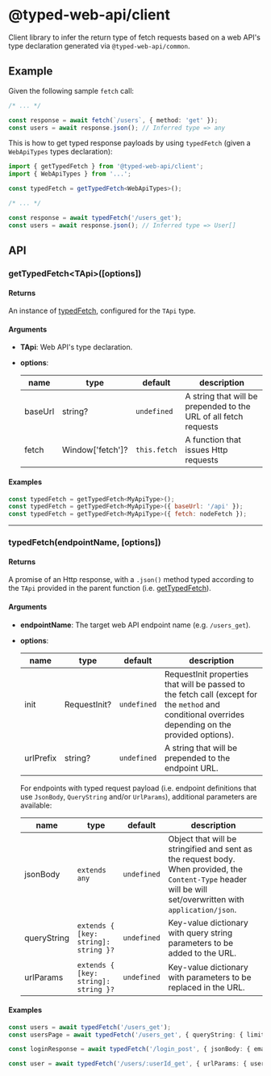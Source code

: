# @typed-web-api/client

Client library to infer the return type of fetch requests based on a web API's type declaration generated via `@typed-web-api/common`.

## Example

Given the following sample `fetch` call:

```typescript
/* ... */

const response = await fetch(`/users`, { method: 'get' });
const users = await response.json(); // Inferred type => any
```

This is how to get typed response payloads by using `typedFetch` (given a `WebApiTypes` types declaration):

```typescript
import { getTypedFetch } from '@typed-web-api/client';
import { WebApiTypes } from '...';

const typedFetch = getTypedFetch<WebApiTypes>();

/* ... */

const response = await typedFetch('/users_get');
const users = await response.json(); // Inferred type => User[]
```

## API

### getTypedFetch\<TApi\>([options])

#### Returns

An instance of [typedFetch](#typedfetchendpointname-options), configured for the `TApi` type.

#### Arguments

- **TApi**: Web API's type declaration.
- **options**:

  | name    | type             | default      | description                                                      |
  | ------- | ---------------- | ------------ | ---------------------------------------------------------------- |
  | baseUrl | string?          | `undefined`  | A string that will be prepended to the URL of all fetch requests |
  | fetch   | Window['fetch']? | `this.fetch` | A function that issues Http requests                             |

#### Examples

```javascript
const typedFetch = getTypedFetch<MyApiType>();
const typedFetch = getTypedFetch<MyApiType>({ baseUrl: '/api' });
const typedFetch = getTypedFetch<MyApiType>({ fetch: nodeFetch });
```

---

### typedFetch(endpointName, [options])

#### Returns

A promise of an Http response, with a `.json()` method typed according to the `TApi` provided in the parent function (i.e. [getTypedFetch](#gettypedfetchtapioptions)).

#### Arguments

- **endpointName**: The target web API endpoint name (e.g. `/users_get`).
- **options**:

  | name      | type         | default     | description                                                                                                                                         |
  | --------- | ------------ | ----------- | --------------------------------------------------------------------------------------------------------------------------------------------------- |
  | init      | RequestInit? | `undefined` | RequestInit properties that will be passed to the fetch call (except for the `method` and conditional overrides depending on the provided options). |
  | urlPrefix | string?      | `undefined` | A string that will be prepended to the endpoint URL.                                                                                                |

  For endpoints with typed request payload (i.e. endpoint definitions that use `JsonBody`, `QueryString` and/or `UrlParams`), additional parameters are available:

  | name        | type                                 | default     | description                                                                                                                                                  |
  | ----------- | ------------------------------------ | ----------- | ------------------------------------------------------------------------------------------------------------------------------------------------------------ |
  | jsonBody    | `extends any`                        | `undefined` | Object that will be stringified and sent as the request body. When provided, the `Content-Type` header will be will set/overwritten with `application/json`. |
  | queryString | `extends { [key: string]: string }?` | `undefined` | Key-value dictionary with query string parameters to be added to the URL.                                                                                    |
  | urlParams   | `extends { [key: string]: string }?` | `undefined` | Key-value dictionary with parameters to be replaced in the URL.                                                                                              |

#### Examples

```typescript
const users = await typedFetch('/users_get');
const usersPage = await typedFetch('/users_get', { queryString: { limit: '30', skip: '30' } });

const loginResponse = await typedFetch('/login_post', { jsonBody: { email: '', password: '' } });

const user = await typedFetch('/users/:userId_get', { urlParams: { userId: 'xyz' } });
```

